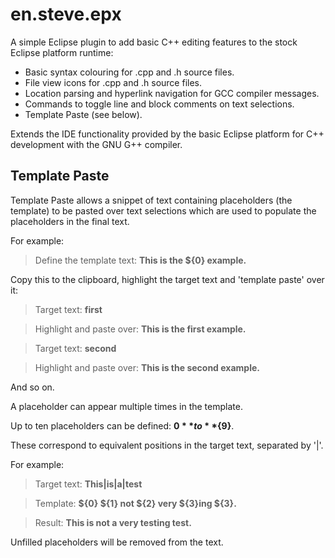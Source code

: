 # en.steve.epx
A simple Eclipse plugin to add basic C++ editing features to the stock Eclipse platform runtime:

- Basic syntax colouring for .cpp and .h source files.
- File view icons for .cpp and .h source files.
- Location parsing and hyperlink navigation for GCC compiler messages.
- Commands to toggle line and block comments on text selections.
- Template Paste (see below).

Extends the IDE functionality provided by the basic Eclipse platform for C++ development with the GNU G++ compiler.

## Template Paste ##
Template Paste allows a snippet of text containing placeholders (the template) to be pasted over text selections which are used to populate the placeholders in the final text.

For example:

> Define the template text: **This is the ${0} example.**

Copy this to the clipboard, highlight the target text and 'template paste' over it:

> Target text: **first** 

> Highlight and paste over: **This is the first example.**

> Target text: **second**

> Highlight and paste over: **This is the second example.**

And so on.

A placeholder can appear multiple times in the template.

Up to ten placeholders can be defined: **${0}** to **${9}**.

These correspond to equivalent positions in the target text, separated by '|'.

For example:

> Target text: **This|is|a|test**

> Template: **${0} ${1} not ${2} very ${3}ing ${3}.**

> Result: **This is not a very testing test.**

Unfilled placeholders will be removed from the text.

